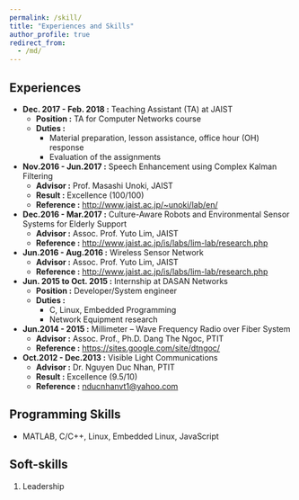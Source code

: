 ```yaml
---
permalink: /skill/
title: "Experiences and Skills"
author_profile: true
redirect_from: 
  - /md/
---
```


## Experiences
- **Dec. 2017 - Feb. 2018 :** Teaching Assistant (TA) at JAIST
	- **Position :** TA for Computer Networks course
	- **Duties :**
		- Material preparation, lesson assistance, office hour (OH) response
		- Evaluation of the assignments
- **Nov.2016 - Jun.2017 :** Speech Enhancement using Complex Kalman Filtering
	- **Advisor :** Prof. Masashi Unoki, JAIST
	- **Result :** Excellence (100/100)
	- **Reference :** http://www.jaist.ac.jp/~unoki/lab/en/
- **Dec.2016 - Mar.2017 :** Culture-Aware Robots and Environmental Sensor Systems for Elderly Support
	- **Advisor :** Assoc. Prof. Yuto Lim, JAIST
	- **Reference :** http://www.jaist.ac.jp/is/labs/lim-lab/research.php
- **Jun.2016 - Aug.2016 :** Wireless Sensor Network
	- **Advisor :** Assoc. Prof. Yuto Lim, JAIST
	- **Reference :** http://www.jaist.ac.jp/is/labs/lim-lab/research.php
- **Jun. 2015 to Oct. 2015 :** Internship at DASAN Networks
	- **Position :** Developer/System engineer
	- **Duties :**
		- C, Linux, Embedded Programming
		- Network Equipment research
- **Jun.2014 - 2015 :** Millimeter – Wave Frequency Radio over Fiber System
	- **Advisor :** Assoc. Prof., Ph.D. Dang The Ngoc, PTIT
	- **Reference :** https://sites.google.com/site/dtngoc/
- **Oct.2012 - Dec.2013 :** Visible Light Communications
	- **Advisor :** Dr. Nguyen Duc Nhan, PTIT
	- **Result :** Excellence (9.5/10)
	- **Reference :** nducnhanvt1@yahoo.com

## Programming Skills

  - MATLAB, C/C++, Linux, Embedded Linux, JavaScript


## Soft-skills

  1. Leadership

